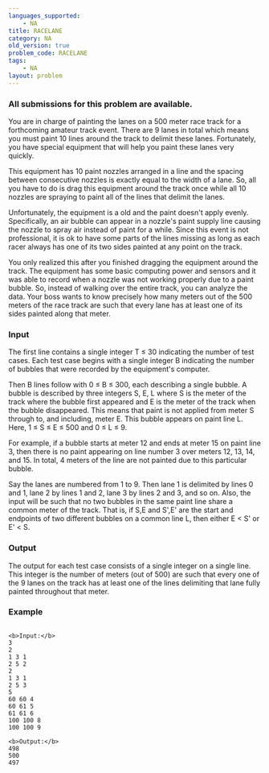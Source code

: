```yaml
---
languages_supported:
    - NA
title: RACELANE
category: NA
old_version: true
problem_code: RACELANE
tags:
    - NA
layout: problem
---
```

###  All submissions for this problem are available. 

You are in charge of painting the lanes on a 500 meter race track for a forthcoming amateur track event. There are 9 lanes in total which means you must paint 10 lines around the track to delimit these lanes. Fortunately, you have special equipment that will help you paint these lanes very quickly.

This equipment has 10 paint nozzles arranged in a line and the spacing between consecutive nozzles is exactly equal to the width of a lane. So, all you have to do is drag this equipment around the track once while all 10 nozzles are spraying to paint all of the lines that delimit the lanes.

Unfortunately, the equipment is a old and the paint doesn't apply evenly. Specifically, an air bubble can appear in a nozzle's paint supply line causing the nozzle to spray air instead of paint for a while. Since this event is not professional, it is ok to have some parts of the lines missing as long as each racer always has one of its two sides painted at any point on the track.

You only realized this after you finished dragging the equipment around the track. The equipment has some basic computing power and sensors and it was able to record when a nozzle was not working properly due to a paint bubble. So, instead of walking over the entire track, you can analyze the data. Your boss wants to know precisely how many meters out of the 500 meters of the race track are such that every lane has at least one of its sides painted along that meter.

### Input

The first line contains a single integer T ≤ 30 indicating the number of test cases. Each test case begins with a single integer B indicating the number of bubbles that were recorded by the equipment's computer.

Then B lines follow with 0 ≤ B ≤ 300, each describing a single bubble. A bubble is described by three integers S, E, L where S is the meter of the track where the bubble first appeared and E is the meter of the track when the bubble disappeared. This means that paint is not applied from meter S through to, and including, meter E. This bubble appears on paint line L. Here, 1 ≤ S ≤ E ≤ 500 and 0 ≤ L ≤ 9.

For example, if a bubble starts at meter 12 and ends at meter 15 on paint line 3, then there is no paint appearing on line number 3 over meters 12, 13, 14, and 15. In total, 4 meters of the line are not painted due to this particular bubble.

Say the lanes are numbered from 1 to 9. Then lane 1 is delimited by lines 0 and 1, lane 2 by lines 1 and 2, lane 3 by lines 2 and 3, and so on. Also, the input will be such that no two bubbles in the same paint line share a common meter of the track. That is, if S,E and S',E' are the start and endpoints of two different bubbles on a common line L, then either E < S' or E' < S.

### Output

The output for each test case consists of a single integer on a single line. This integer is the number of meters (out of 500) are such that every one of the 9 lanes on the track has at least one of the lines delimiting that lane fully painted throughout that meter.

### Example

```

<b>Input:</b>
3
2
1 3 1
2 5 2
2
1 3 1
2 5 3
5
60 60 4
60 61 5
61 61 6
100 100 8
100 100 9

<b>Output:</b>
498
500
497

```